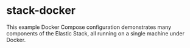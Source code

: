 # stack-docker
This example Docker Compose configuration demonstrates many components of the
Elastic Stack, all running on a single machine under Docker.
